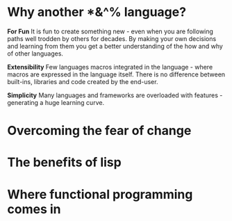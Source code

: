 # Why another *&^% language?
**For Fun**
It is fun to create something new - even when you are following paths well trodden by others for decades. By making your own decisions and learning from them you get a better understanding of the how and why of other languages.

**Extensibility**
Few languages macros integrated in the language - where macros are expressed in the language itself. There is no difference between built-ins, libraries and code created by the end-user.

**Simplicity**
Many languages and frameworks are overloaded with features - generating a huge learning curve.

# Overcoming the fear of change
# The benefits of lisp
# Where functional programming comes in
